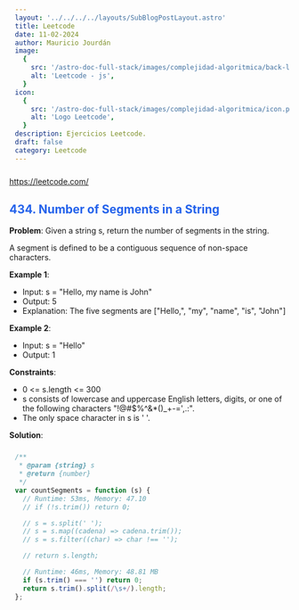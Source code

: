 ```yaml
---
layout: '../../../../layouts/SubBlogPostLayout.astro'
title: Leetcode
date: 11-02-2024
author: Mauricio Jourdán
image:
  {
    src: '/astro-doc-full-stack/images/complejidad-algoritmica/back-leetcode.png',
    alt: 'Leetcode - js',
  }
icon:
  {
    src: '/astro-doc-full-stack/images/complejidad-algoritmica/icon.png',
    alt: 'Logo Leetcode',
  }
description: Ejercicios Leetcode.
draft: false
category: Leetcode
---
```


https://leetcode.com/

## 434. Number of Segments in a String

**Problem**: Given a string s, return the number of segments in the string.

A segment is defined to be a contiguous sequence of non-space characters.

**Example 1**:

- Input: s = "Hello, my name is John"
- Output: 5
- Explanation: The five segments are ["Hello,", "my", "name", "is", "John"]

**Example 2**:

- Input: s = "Hello"
- Output: 1

**Constraints**:

- 0 <= s.length <= 300
- s consists of lowercase and uppercase English letters, digits, or one of the following characters "!@#$%^&\*()\_+-=',.:".
- The only space character in s is ' '.

**Solution**:

```js
/**
 * @param {string} s
 * @return {number}
 */
var countSegments = function (s) {
  // Runtime: 53ms, Memory: 47.10
  // if (!s.trim()) return 0;

  // s = s.split(' ');
  // s = s.map((cadena) => cadena.trim());
  // s = s.filter((char) => char !== '');

  // return s.length;

  // Runtime: 46ms, Memory: 48.81 MB
  if (s.trim() === '') return 0;
  return s.trim().split(/\s+/).length;
};
```

<style>
  h1 { color: #713f12; }
  h2 { color: #2563eb; }
  h3 { color: #a855f7; }
  img {
    width: 100%;
    height: 100%;
    object-fit: cover;
  }
  pre {
    padding: 10px;
  }
</style>
